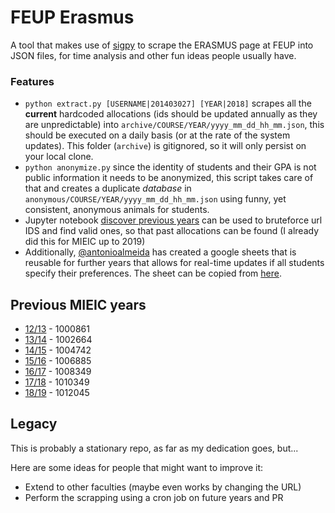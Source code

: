 # FEUP Erasmus

A tool that makes use of [sigpy](https://github.com/msramalho/sigpy) to scrape the ERASMUS page at FEUP into JSON files, for time analysis and other fun ideas people usually have.

### Features
 * `python extract.py [USERNAME|201403027] [YEAR|2018]` scrapes all the **current** hardcoded allocations (ids should be updated annually as they are unpredictable) into `archive/COURSE/YEAR/yyyy_mm_dd_hh_mm.json`, this should be executed on a daily basis (or at the rate of the system updates). This folder (`archive`) is gitignored, so it will only persist on your local clone. 
 * `python anonymize.py` since the identity of students and their GPA is not public information it needs to be anonymized, this script takes care of that and creates a duplicate _database_ in `anonymous/COURSE/YEAR/yyyy_mm_dd_hh_mm.json` using funny, yet consistent, anonymous animals for students.
 * Jupyter notebook [discover previous years](discover_previous_years.ipynb) can be used to bruteforce url IDS and find valid ones, so that past allocations can be found (I already did this for MIEIC up to 2019)
 * Additionally, [@antonioalmeida](https://github.com/antonioalmeida) has created a google sheets that is reusable for further years that allows for real-time updates if all students specify their preferences. The sheet can be copied from [here](https://docs.google.com/spreadsheets/d/1QpH6maW9Tb7YCyWM4nZzn4NqUqugzbuuKvaCqaqQONY/edit?usp=sharing).

## Previous MIEIC years
 * [12/13](https://sigarra.up.pt/feup/pt/coop_candidatura_geral.ver_colocacoes_aluno?pi_processo_view_id=1000861) - 1000861
 * [13/14](https://sigarra.up.pt/feup/pt/coop_candidatura_geral.ver_colocacoes_aluno?pi_processo_view_id=1002664) - 1002664
 * [14/15](https://sigarra.up.pt/feup/pt/coop_candidatura_geral.ver_colocacoes_aluno?pi_processo_view_id=1004742) - 1004742
 * [15/16](https://sigarra.up.pt/feup/pt/coop_candidatura_geral.ver_colocacoes_aluno?pi_processo_view_id=1006885) - 1006885
 * [16/17](https://sigarra.up.pt/feup/pt/coop_candidatura_geral.ver_colocacoes_aluno?pi_processo_view_id=1008349) - 1008349
 * [17/18](https://sigarra.up.pt/feup/pt/coop_candidatura_geral.ver_colocacoes_aluno?pi_processo_view_id=1010349) - 1010349
 * [18/19](https://sigarra.up.pt/feup/pt/coop_candidatura_geral.ver_colocacoes_aluno?pi_processo_view_id=1012045) - 1012045
 
## Legacy
This is probably a stationary repo, as far as my dedication goes, but...

Here are some ideas for people that might want to improve it:
 * Extend to other faculties (maybe even works by changing the URL)
 * Perform the scrapping using a cron job on future years and PR
